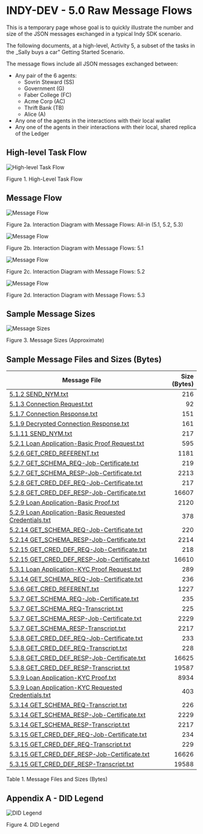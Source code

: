 # INDY-DEV - 5.0 Raw Message Flows

This is a temporary page whose goal is to quickly illustrate the number and size of the JSON messages exchanged in a typical Indy SDK scenario.

The following documents, at a high-level, Activity 5, a subset of the tasks in the _Sally buys a car" Getting Started Scenario.

The message flows include all JSON messages exchanged between:
- Any pair of the 6 agents: 
    - Sovrin Steward (SS)
    - Government (G)
    - Faber College (FC)
    - Acme Corp (AC)
    - Thrift Bank (TB)
    - Alice (A)
- Any one of the agents in the interactions with their local wallet
- Any one of the agents in their interactions with their local, shared replica of the Ledger

## High-level Task Flow

![High-level Task Flow](images/Indy-SDK-Getting-Started-5.0.png)

Figure 1. High-Level Task Flow

## Message Flow

![Message Flow](images/Indy-SDK-Getting-Started-5.0-Interaction.png)

Figure 2a. Interaction Diagram with Message Flows: All-in (5.1, 5.2, 5.3)

![Message Flow](images/Indy-SDK-Getting-Started-5.1-Interaction.png)

Figure 2b. Interaction Diagram with Message Flows: 5.1

![Message Flow](images/Indy-SDK-Getting-Started-5.2-Interaction.png)

Figure 2c. Interaction Diagram with Message Flows: 5.2

![Message Flow](images/Indy-SDK-Getting-Started-5.3-Interaction.png)

Figure 2d. Interaction Diagram with Message Flows: 5.3

## Sample Message Sizes

![Message Sizes](msg_traces/msg_sizes.png)

Figure 3. Message Sizes (Approximate)

## Sample Message Files and Sizes (Bytes)

| Message File | Size (Bytes) |
| ------------ | ------------:|
| [5.1.2&#32;SEND_NYM.txt](msg_traces/5.1.2&#32;SEND_NYM.txt) | 216|
| [5.1.3&#32;Connection&#32;Request.txt](msg_traces/5.1.3&#32;Connection&#32;Request.txt) | 92|
| [5.1.7&#32;Connection&#32;Response.txt](msg_traces/5.1.7&#32;Connection&#32;Response.txt) | 151|
| [5.1.9&#32;Decrypted&#32;Connection&#32;Response.txt](msg_traces/5.1.9&#32;Decrypted&#32;Connection&#32;Response.txt) | 161|
| [5.1.11&#32;SEND_NYM.txt](msg_traces/5.1.11&#32;SEND_NYM.txt) | 217|
| [5.2.1&#32;Loan&#32;Application-Basic&#32;Proof&#32;Request.txt](msg_traces/5.2.1&#32;Loan&#32;Application-Basic&#32;Proof&#32;Request.txt) | 595|
| [5.2.6&#32;GET_CRED_REFERENT.txt](msg_traces/5.2.6&#32;GET_CRED_REFERENT.txt) | 1181|
| [5.2.7&#32;GET_SCHEMA_REQ-Job-Certificate.txt](msg_traces/5.2.7&#32;GET_SCHEMA_REQ-Job-Certificate.txt) | 219|
| [5.2.7&#32;GET_SCHEMA_RESP-Job-Certificate.txt](msg_traces/5.2.7&#32;GET_SCHEMA_RESP-Job-Certificate.txt) | 2213|
| [5.2.8&#32;GET_CRED_DEF_REQ-Job-Certificate.txt](msg_traces/5.2.8&#32;GET_CRED_DEF_REQ-Job-Certificate.txt) | 217|
| [5.2.8&#32;GET_CRED_DEF_RESP-Job-Certificate.txt](msg_traces/5.2.8&#32;GET_CRED_DEF_RESP-Job-Certificate.txt) | 16607|
| [5.2.9&#32;Loan&#32;Application-Basic&#32;Proof.txt](msg_traces/5.2.9&#32;Loan&#32;Application-Basic&#32;Proof.txt) | 2120|
| [5.2.9&#32;Loan&#32;Application-Basic&#32;Requested&#32;Credentials.txt](msg_traces/5.2.9&#32;Loan&#32;Application-Basic&#32;Requested&#32;Credentials.txt) | 378|
| [5.2.14&#32;GET_SCHEMA_REQ-Job-Certificate.txt](msg_traces/5.2.14&#32;GET_SCHEMA_REQ-Job-Certificate.txt) | 220|
| [5.2.14&#32;GET_SCHEMA_RESP-Job-Certificate.txt](msg_traces/5.2.14&#32;GET_SCHEMA_RESP-Job-Certificate.txt) | 2214|
| [5.2.15&#32;GET_CRED_DEF_REQ-Job-Certificate.txt](msg_traces/5.2.15&#32;GET_CRED_DEF_REQ-Job-Certificate.txt) | 218|
| [5.2.15&#32;GET_CRED_DEF_RESP-Job-Certificate.txt](msg_traces/5.2.15&#32;GET_CRED_DEF_RESP-Job-Certificate.txt) | 16610|
| [5.3.1&#32;Loan&#32;Application-KYC&#32;Proof&#32;Request.txt](msg_traces/5.3.1&#32;Loan&#32;Application-KYC&#32;Proof&#32;Request.txt) | 289|
| [5.3.14&#32;GET_SCHEMA_REQ-Job-Certificate.txt](msg_traces/5.3.14&#32;GET_SCHEMA_REQ-Job-Certificate.txt) | 236|
| [5.3.6&#32;GET_CRED_REFERENT.txt](msg_traces/5.3.6&#32;GET_CRED_REFERENT.txt) | 1227|
| [5.3.7&#32;GET_SCHEMA_REQ-Job-Certificate.txt](msg_traces/5.3.7&#32;GET_SCHEMA_REQ-Job-Certificate.txt) | 235|
| [5.3.7&#32;GET_SCHEMA_REQ-Transcript.txt](msg_traces/5.3.7&#32;GET_SCHEMA_REQ-Transcript.txt) | 225|
| [5.3.7&#32;GET_SCHEMA_RESP-Job-Certificate.txt](msg_traces/5.3.7&#32;GET_SCHEMA_RESP-Job-Certificate.txt) | 2229|
| [5.3.7&#32;GET_SCHEMA_RESP-Transcript.txt](msg_traces/5.3.7&#32;GET_SCHEMA_RESP-Transcript.txt) | 2217|
| [5.3.8&#32;GET_CRED_DEF_REQ-Job-Certificate.txt](msg_traces/5.3.8&#32;GET_CRED_DEF_REQ-Job-Certificate.txt) | 233|
| [5.3.8&#32;GET_CRED_DEF_REQ-Transcript.txt](msg_traces/5.3.8&#32;GET_CRED_DEF_REQ-Transcript.txt) | 228|
| [5.3.8&#32;GET_CRED_DEF_RESP-Job-Certificate.txt](msg_traces/5.3.8&#32;GET_CRED_DEF_RESP-Job-Certificate.txt) | 16625|
| [5.3.8&#32;GET_CRED_DEF_RESP-Transcript.txt](msg_traces/5.3.8&#32;GET_CRED_DEF_RESP-Transcript.txt) | 19587|
| [5.3.9&#32;Loan&#32;Application-KYC&#32;Proof.txt](msg_traces/5.3.9&#32;Loan&#32;Application-KYC&#32;Proof.txt) | 8934|
| [5.3.9&#32;Loan&#32;Application-KYC&#32;Requested&#32;Credentials.txt](msg_traces/5.3.9&#32;Loan&#32;Application-KYC&#32;Requested&#32;Credentials.txt) | 403|
| [5.3.14&#32;GET_SCHEMA_REQ-Transcript.txt](msg_traces/5.3.14&#32;GET_SCHEMA_REQ-Transcript.txt) | 226|
| [5.3.14&#32;GET_SCHEMA_RESP-Job-Certificate.txt](msg_traces/5.3.14&#32;GET_SCHEMA_RESP-Job-Certificate.txt) | 2229|
| [5.3.14&#32;GET_SCHEMA_RESP-Transcript.txt](msg_traces/5.3.14&#32;GET_SCHEMA_RESP-Transcript.txt) | 2217|
| [5.3.15&#32;GET_CRED_DEF_REQ-Job-Certificate.txt](msg_traces/5.3.15&#32;GET_CRED_DEF_REQ-Job-Certificate.txt) | 234|
| [5.3.15&#32;GET_CRED_DEF_REQ-Transcript.txt](msg_traces/5.3.15&#32;GET_CRED_DEF_REQ-Transcript.txt) | 229|
| [5.3.15&#32;GET_CRED_DEF_RESP-Job-Certificate.txt](msg_traces/5.3.15&#32;GET_CRED_DEF_RESP-Job-Certificate.txt) | 16626|
| [5.3.15&#32;GET_CRED_DEF_RESP-Transcript.txt](msg_traces/5.3.15&#32;GET_CRED_DEF_RESP-Transcript.txt) | 19588|

Table 1. Message Files and Sizes (Bytes)

## Appendix A - DID Legend

![DID Legend](images/Indy-SDK-Getting-Started-DID-Legend.png)

Figure 4. DID Legend
